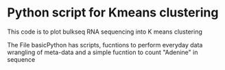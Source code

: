 # Python script for Kmeans clustering
This code is to plot bulkseq RNA sequencing into K means clustering

The File basicPython has scripts, fucntions to perform everyday data wrangling of meta-data and a simple fucntion to count "Adenine" in sequence
